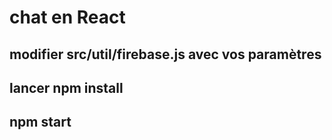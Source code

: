 # chat en React

## modifier src/util/firebase.js avec vos paramètres

## lancer npm install

## npm start